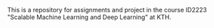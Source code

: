 This is a repository for assignments and project in the course ID2223 "Scalable Machine Learning and Deep Learning" at KTH.
